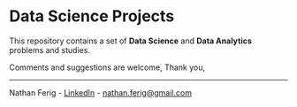# Data Science Projects

This repository contains a set of **Data Science** and **Data Analytics** problems and studies.

Comments and suggestions are welcome,
Thank you,

---

Nathan Ferig - [LinkedIn](https://www.linkedin.com/in/nathanferig/ "LinkedIn") - nathan.ferig@gmail.com
